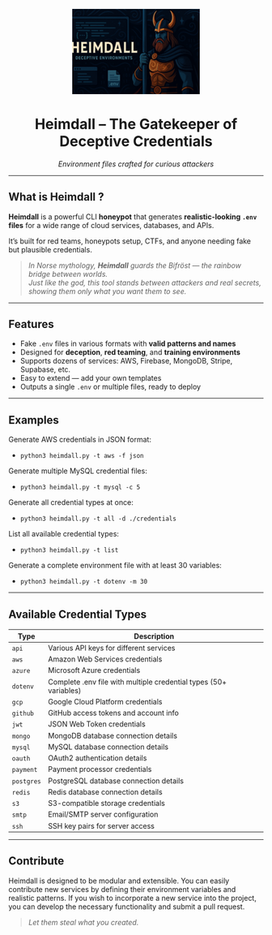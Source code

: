 <p align="center">
  <img src="banner.png" alt="Heimdall Banner" width="50%">
</p>

<h1 align="center">Heimdall – The Gatekeeper of Deceptive Credentials</h1>
<p align="center"><i>Environment files crafted for curious attackers</i></p>

---

## What is Heimdall ?

**Heimdall** is a powerful CLI **honeypot** that generates **realistic-looking `.env` files** for a wide range of cloud services, databases, and APIs.  
  
It’s built for red teams, honeypots setup, CTFs, and anyone needing fake but plausible credentials.

> <i>In Norse mythology, **Heimdall** guards the Bifröst — the rainbow bridge between worlds.</i>  
> <i>Just like the god, this tool stands between attackers and real secrets, showing them only what you want them to see.</i>

---

## Features

- Fake `.env` files in various formats with **valid patterns and names**
- Designed for **deception**, **red teaming**, and **training environments**
- Supports dozens of services: AWS, Firebase, MongoDB, Stripe, Supabase, etc.
- Easy to extend — add your own templates
- Outputs a single `.env` or multiple files, ready to deploy

---

## Examples

Generate AWS credentials in JSON format:

- `python3 heimdall.py -t aws -f json`

Generate multiple MySQL credential files:

- `python3 heimdall.py -t mysql -c 5`

Generate all credential types at once:

- `python3 heimdall.py -t all -d ./credentials`

List all available credential types:

- `python3 heimdall.py -t list`

Generate a complete environment file with at least 30 variables:

- `python3 heimdall.py -t dotenv -m 30`

---

## Available Credential Types

| Type | Description |
|------|-------------|
| `api` | Various API keys for different services |
| `aws` | Amazon Web Services credentials |
| `azure` | Microsoft Azure credentials |
| `dotenv` | Complete .env file with multiple credential types (50+ variables) |
| `gcp` | Google Cloud Platform credentials |
| `github` | GitHub access tokens and account info |
| `jwt` | JSON Web Token credentials |
| `mongo` | MongoDB database connection details |
| `mysql` | MySQL database connection details |
| `oauth` | OAuth2 authentication details |
| `payment` | Payment processor credentials |
| `postgres` | PostgreSQL database connection details |
| `redis` | Redis database connection details |
| `s3` | S3-compatible storage credentials |
| `smtp` | Email/SMTP server configuration |
| `ssh` | SSH key pairs for server access |

---

## Contribute

Heimdall is designed to be modular and extensible. You can easily contribute new services by defining their environment variables and realistic patterns. If you wish to incorporate a new service into the project, you can develop the necessary functionality and submit a pull request.
  
  
> <i>Let them steal what you created.</i>
